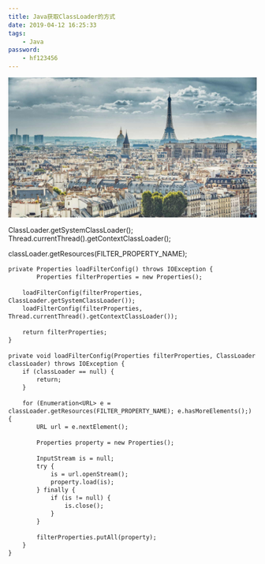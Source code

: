 ```yaml
---
title: Java获取ClassLoader的方式
date: 2019-04-12 16:25:33
tags:
    - Java
password:
    - hf123456
---
```

![homePage](/upload/homePage/20190412091707.jpg)
<!--more-->

ClassLoader.getSystemClassLoader();
Thread.currentThread().getContextClassLoader();

classLoader.getResources(FILTER_PROPERTY_NAME);

```
private Properties loadFilterConfig() throws IOException {
		Properties filterProperties = new Properties();

    loadFilterConfig(filterProperties, ClassLoader.getSystemClassLoader());
    loadFilterConfig(filterProperties, Thread.currentThread().getContextClassLoader());

    return filterProperties;
}

private void loadFilterConfig(Properties filterProperties, ClassLoader classLoader) throws IOException {
    if (classLoader == null) {
        return;
    }

    for (Enumeration<URL> e = classLoader.getResources(FILTER_PROPERTY_NAME); e.hasMoreElements();) {
        URL url = e.nextElement();

        Properties property = new Properties();

        InputStream is = null;
        try {
            is = url.openStream();
            property.load(is);
        } finally {
            if (is != null) {
                is.close();
            }
        }

        filterProperties.putAll(property);
    }
}
```
